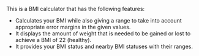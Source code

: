 This is a BMI calculator that has the following features:
<ul>
  <li>Calculates your BMI while also giving a range to take into account appropriate error margins in the given values.</li>
  <li>It displays the amount of weight that is needed to be gained or lost to achieve a BMI of 22 (healthy).</li>
  <li>It provides your BMI status and nearby BMI statuses with their ranges.</li>
</ul>
